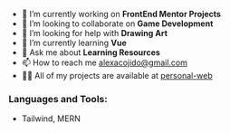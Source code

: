 <!--
<p> <img src="https://komarev.com/ghpvc/?username=sleepypillowz&label=Profile%20views&color=0e75b6&style=flat" alt="sleepypillowz" /> </p>
-->
- 🔭 I’m currently working on **FrontEnd Mentor Projects**
- 👯 I’m looking to collaborate on **Game Development**
- 🤝 I’m looking for help with **Drawing Art**
- 🌱 I’m currently learning **Vue**
- 💬 Ask me about **Learning Resources**
- 📫 How to reach me alexacojido@gmail.com
- 👨‍💻 All of my projects are available at <a href="https://sleepypillowz-personal-web.netlify.app/" target="_blank">personal-web</a>

### Languages and Tools:
- Tailwind, MERN
<!--
[![Harlok's WakaTime stats](https://github-readme-stats.vercel.app/api/wakatime?username=sleepypillowz)](https://github.com/anuraghazra/github-readme-stats)

![Anurag's GitHub stats](https://github-readme-stats.vercel.app/api?username=sleepypillowz&show_icons=true&theme=dracula)
-->
